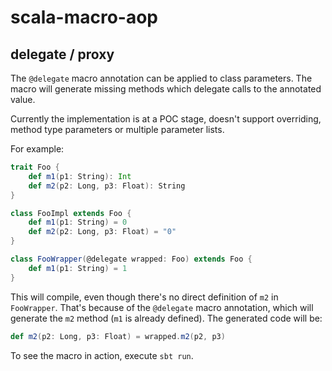 scala-macro-aop
===============

delegate / proxy
----------------

The `@delegate` macro annotation can be applied to class parameters. The macro will generate missing methods which
delegate calls to the annotated value.

Currently the implementation is at a POC stage, doesn't support overriding, method type parameters or multiple
parameter lists.

For example:

````scala
trait Foo {
    def m1(p1: String): Int
    def m2(p2: Long, p3: Float): String
}

class FooImpl extends Foo {
    def m1(p1: String) = 0
    def m2(p2: Long, p3: Float) = "0"
}

class FooWrapper(@delegate wrapped: Foo) extends Foo {
    def m1(p1: String) = 1
}
````

This will compile, even though there's no direct definition of `m2` in `FooWrapper`. That's because of the `@delegate`
macro annotation, which will generate the `m2` method (`m1` is already defined). The generated code will be:

````scala
def m2(p2: Long, p3: Float) = wrapped.m2(p2, p3)
````

To see the macro in action, execute `sbt run`.

